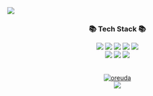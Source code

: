 <img src="https://capsule-render.vercel.app/api?type=waving&color=FFB788&height=200&section=header&text=Hyein's&nbsp;Github&fontSize=90&fontColor=ffffff" />

<div align=center>
	<h3>📚 Tech Stack 📚</h3>
</div>
<div align="center">
   <img src="https://img.shields.io/badge/Java-007396?style=flat&logo=Conda-Forge&amp;logoColor=white" />   
   <img src="https://img.shields.io/badge/javascript-F7DF1E?style=flat&logo=javascript&logoColor=white" />
   <img src="https://img.shields.io/badge/jquery-0769AD?style=flat&logo=jquery&logoColor=white" />
   <img src="https://img.shields.io/badge/HTML5-E34F26?style=flat&logo=HTML5&logoColor=white" />
   <img src="https://img.shields.io/badge/CSS3-1572B6?style=flat&logo=CSS3&logoColor=white" />
   <br>
   <img src="https://img.shields.io/badge/oracle-F80000?style=flat&logo=oracle&logoColor=white" />
   <img src="https://img.shields.io/badge/spring-6DB33F?style=flat&logo=spring&logoColor=white"/>
   <img src="https://img.shields.io/badge/bootstrap-7952B3?style=flat&logo=bootstrap&logoColor=white"/>
</div>
<br><br>
<div  style = "display: flex;  align-items: center; flex-direction: column;  justify-content: center;" align = "center";>
<!-- font-size 를 조절하면 원하는 크기로 글자를 조절할 수 있습니다.-->
  <!-- Designed and developed in-house at Oreuda (https://oreuda.kr) -->
  <!-- 불편 사항 및 문의는 tykimdream@gmail.com으로 보내주세요 -->
  <div key="6">
    <a href = "https://oreuda.kr/">
      <img
        src=https://oreuda.kr/api/v1/plant/card?nickname=0Hyein0
        alt="oreuda"
      />
    </a>
  </div>
</div>


<div align=center>
	<a href="https://hits.seeyoufarm.com"><img src="https://hits.seeyoufarm.com/api/count/incr/badge.svg?url=https%3A%2F%2Fgithub.com%2F0Hyein0%2Fhit-counter&count_bg=%23FFB788&title_bg=%23555555&icon=github.svg&icon_color=%23E7E7E7&title=GitHub&edge_flat=false"/></a>
</div>
